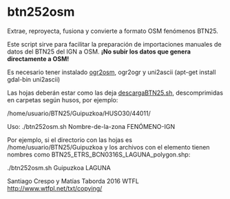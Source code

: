 # btn252osm
Extrae, reproyecta, fusiona y convierte a formato OSM fenómenos BTN25.

Este script sirve para facilitar la preparación de importaciones manuales de datos del BTN25 del IGN a OSM. **¡No subir los datos que genera directamente a OSM!**

Es necesario tener instalado [ogr2osm](https://github.com/pnorman/ogr2osm), ogr2ogr y uni2ascii (apt-get install gdal-bin uni2ascii)

Las hojas deberán estar como las deja [descargaBTN25.sh](https://github.com/kresp0/descargaBTN25), descomprimidas en carpetas según husos, por ejemplo:

/home/usuario/BTN25/Guipuzkoa/HUSO30/44011/

Uso: ./btn252osm.sh Nombre-de-la-zona FENÓMENO-IGN

Por ejemplo, si el directorio con las hojas es /home/usuario/BTN25/Guipuzkoa y los archivos con el elemento tienen nombres como BTN25_ETRS_BCN0316S_LAGUNA_polygon.shp:

./btn252osm.sh Guipuzkoa LAGUNA

Santiago Crespo y Matías Taborda 2016 WTFL http://www.wtfpl.net/txt/copying/
